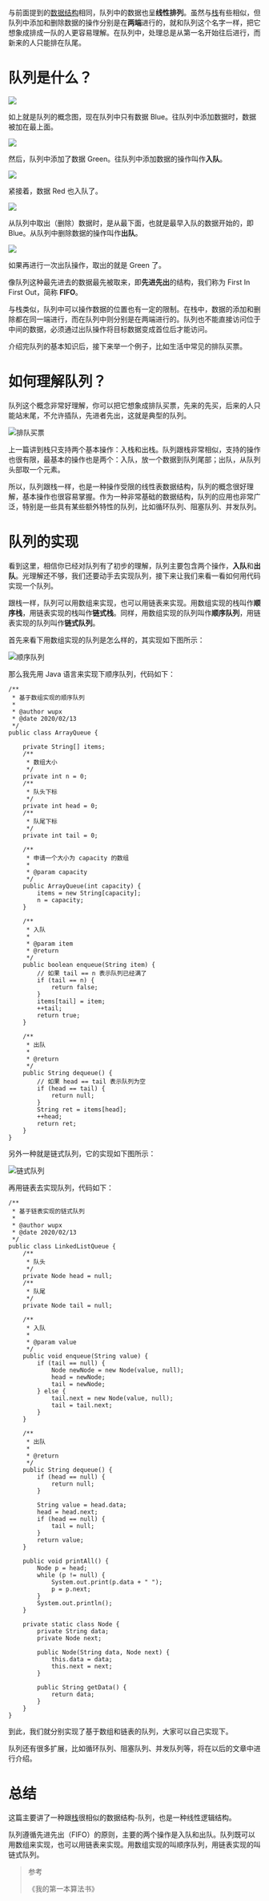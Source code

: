与前面提到的[数据结构](https://www.tianheyu.top/archives/what-is-data-structure)相同，队列中的数据也呈**线性排列**。虽然与[栈](https://www.tianheyu.top/archives/what-is-stack)有些相似，但队列中添加和删除数据的操作分别是在**两端**进行的，就和队列这个名字一样，把它想象成排成一队的人更容易理解。在队列中，处理总是从第一名开始往后进行，而新来的人只能排在队尾。

# 队列是什么？

![](https://img-blog.csdnimg.cn/20200212234528884.png)

如上就是队列的概念图，现在队列中只有数据 Blue。往队列中添加数据时，数据被加在最上面。

![](https://img-blog.csdnimg.cn/20200212234641966.png)

然后，队列中添加了数据 Green。往队列中添加数据的操作叫作**入队**。

![](https://img-blog.csdnimg.cn/2020021223481183.png)

紧接着，数据 Red 也入队了。

![](https://img-blog.csdnimg.cn/2020021223492842.png)

从队列中取出（删除）数据时，是从最下面，也就是最早入队的数据开始的，即 Blue。从队列中删除数据的操作叫作**出队**。

![](https://img-blog.csdnimg.cn/2020021223504488.png)

如果再进行一次出队操作，取出的就是 Green 了。

像队列这种最先进去的数据最先被取来，即**先进先出**的结构，我们称为 First In First Out，简称 **FIFO**。

与栈类似，队列中可以操作数据的位置也有一定的限制。在栈中，数据的添加和删除都在同一端进行，而在队列中则分别是在两端进行的。队列也不能直接访问位于中间的数据，必须通过出队操作将目标数据变成首位后才能访问。

介绍完队列的基本知识后，接下来举一个例子，比如生活中常见的排队买票。

# 如何理解队列？

队列这个概念非常好理解，你可以把它想象成排队买票，先来的先买，后来的人只能站末尾，不允许插队，先进者先出，这就是典型的队列。

![排队买票](https://img-blog.csdnimg.cn/20200212234008196.png)

上一篇讲到栈只支持两个基本操作：入栈和出栈。队列跟栈非常相似，支持的操作也很有限，最基本的操作也是两个：入队，放一个数据到队列尾部；出队，从队列头部取一个元素。

所以，队列跟栈一样，也是一种操作受限的线性表数据结构，队列的概念很好理解，基本操作也很容易掌握。作为一种非常基础的数据结构，队列的应用也非常广泛，特别是一些具有某些额外特性的队列，比如循环队列、阻塞队列、并发队列。

# 队列的实现

看到这里，相信你已经对队列有了初步的理解，队列主要包含两个操作，**入队**和**出队**。光理解还不够，我们还要动手去实现队列，接下来让我们来看一看如何用代码实现一个队列。

跟栈一样，队列可以用数组来实现，也可以用链表来实现。用数组实现的栈叫作**顺序栈**，用链表实现的栈叫作**链式栈**。同样，用数组实现的队列叫作**顺序队列**，用链表实现的队列叫作**链式队列**。

首先来看下用数组实现的队列是怎么样的，其实现如下图所示：

![顺序队列](https://img-blog.csdnimg.cn/20200213001456580.png)

那么我先用 Java 语言来实现下顺序队列，代码如下：

```
/**
 * 基于数组实现的顺序队列
 *
 * @author wupx
 * @date 2020/02/13
 */
public class ArrayQueue {

    private String[] items;
    /**
     * 数组大小
     */
    private int n = 0;
    /**
     * 队头下标
     */
    private int head = 0;
    /**
     * 队尾下标
     */
    private int tail = 0;

    /**
     * 申请一个大小为 capacity 的数组
     *
     * @param capacity
     */
    public ArrayQueue(int capacity) {
        items = new String[capacity];
        n = capacity;
    }

    /**
     * 入队
     *
     * @param item
     * @return
     */
    public boolean enqueue(String item) {
        // 如果 tail == n 表示队列已经满了
        if (tail == n) {
            return false;
        }
        items[tail] = item;
        ++tail;
        return true;
    }

    /**
     * 出队
     *
     * @return
     */
    public String dequeue() {
        // 如果 head == tail 表示队列为空
        if (head == tail) {
            return null;
        }
        String ret = items[head];
        ++head;
        return ret;
    }
}
```

另外一种就是链式队列，它的实现如下图所示：

![链式队列](https://img-blog.csdnimg.cn/20200213002429313.png)

再用链表去实现队列，代码如下：

```
/**
 * 基于链表实现的链式队列
 *
 * @author wupx
 * @date 2020/02/13
 */
public class LinkedListQueue {
    /**
     * 队头
     */
    private Node head = null;
    /**
     * 队尾
     */
    private Node tail = null;

    /**
     * 入队
     *
     * @param value
     */
    public void enqueue(String value) {
        if (tail == null) {
            Node newNode = new Node(value, null);
            head = newNode;
            tail = newNode;
        } else {
            tail.next = new Node(value, null);
            tail = tail.next;
        }
    }

    /**
     * 出队
     *
     * @return
     */
    public String dequeue() {
        if (head == null) {
            return null;
        }

        String value = head.data;
        head = head.next;
        if (head == null) {
            tail = null;
        }
        return value;
    }

    public void printAll() {
        Node p = head;
        while (p != null) {
            System.out.print(p.data + " ");
            p = p.next;
        }
        System.out.println();
    }

    private static class Node {
        private String data;
        private Node next;

        public Node(String data, Node next) {
            this.data = data;
            this.next = next;
        }

        public String getData() {
            return data;
        }
    }
}
```

到此，我们就分别实现了基于数组和链表的队列，大家可以自己实现下。

队列还有很多扩展，比如循环队列、阻塞队列、并发队列等，将在以后的文章中进行介绍。

# 总结

这篇主要讲了一种跟[栈](https://www.tianheyu.top/archives/what-is-stack)很相似的数据结构-队列，也是一种线性逻辑结构。

队列遵循先进先出（FIFO）的原则，主要的两个操作是入队和出队。队列既可以用数组来实现，也可以用链表来实现。用数组实现的叫顺序队列，用链表实现的叫链式队列。

> 参考
> 
> 《我的第一本算法书》